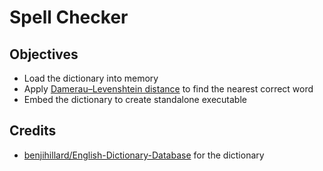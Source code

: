 # Spell Checker

## Objectives

- Load the dictionary into memory
- Apply [Damerau–Levenshtein distance](https://en.wikipedia.org/wiki/Damerau%E2%80%93Levenshtein_distance) to find the nearest correct word
- Embed the dictionary to create standalone executable

## Credits

- [benjihillard/English-Dictionary-Database](https://github.com/benjihillard/English-Dictionary-Database) for the dictionary